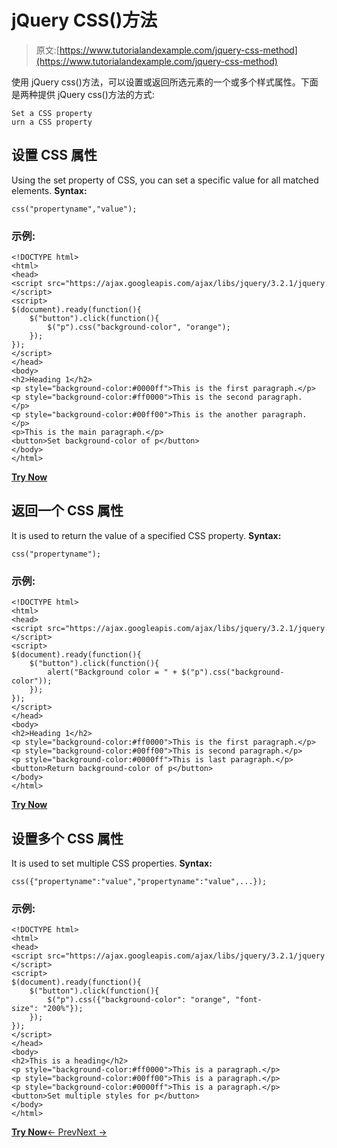 # jQuery CSS()方法

> 原文:[https://www.tutorialandexample.com/jquery-css-method](https://www.tutorialandexample.com/jquery-css-method)

使用 jQuery css()方法，可以设置或返回所选元素的一个或多个样式属性。下面是两种提供 jQuery css()方法的方式:

```
Set a CSS property
urn a CSS property
```

## 设置 CSS 属性

Using the set property of CSS, you can set a specific value for all matched elements. **Syntax:**

```
css("propertyname","value");
```

### 示例:

```
<!DOCTYPE html>  
<html>  
<head>  
<script src="https://ajax.googleapis.com/ajax/libs/jquery/3.2.1/jquery.min.js"></script>  
<script>  
$(document).ready(function(){  
    $("button").click(function(){  
        $("p").css("background-color", "orange");  
    });  
});  
</script>  
</head>  
<body>  
<h2>Heading 1</h2>  
<p style="background-color:#0000ff">This is the first paragraph.</p>  
<p style="background-color:#ff0000">This is the second paragraph.</p>  
<p style="background-color:#00ff00">This is the another paragraph.</p>  
<p>This is the main paragraph.</p>  
<button>Set background-color of p</button>  
</body>  
</html>
```

**[Try Now](https://editor.tutorialandexample.com/web/test.jsp?filename=jquerycssmethod)**

## 返回一个 CSS 属性

It is used to return the value of a specified CSS property. **Syntax:**

```
css("propertyname");
```

### 示例:

```
<!DOCTYPE html>  
<html>  
<head>  
<script src="https://ajax.googleapis.com/ajax/libs/jquery/3.2.1/jquery.min.js"></script>  
<script>  
$(document).ready(function(){  
    $("button").click(function(){  
        alert("Background color = " + $("p").css("background-color"));  
    });  
});  
</script>  
</head>  
<body>  
<h2>Heading 1</h2>  
<p style="background-color:#ff0000">This is the first paragraph.</p>  
<p style="background-color:#00ff00">This is second paragraph.</p>  
<p style="background-color:#0000ff">This is last paragraph.</p>   
<button>Return background-color of p</button>    
</body>  
</html>
```

**[Try Now](https://editor.tutorialandexample.com/web/test.jsp?filename=jquerycssmethod1)**

## 设置多个 CSS 属性

It is used to set multiple CSS properties. **Syntax:**

```
css({"propertyname":"value","propertyname":"value",...});
```

### 示例:

```
<!DOCTYPE html>  
<html>  
<head>  
<script src="https://ajax.googleapis.com/ajax/libs/jquery/3.2.1/jquery.min.js"></script>  
<script>  
$(document).ready(function(){  
    $("button").click(function(){  
        $("p").css({"background-color": "orange", "font-size": "200%"});  
    });  
});  
</script>  
</head>  
<body>    
<h2>This is a heading</h2>  
<p style="background-color:#ff0000">This is a paragraph.</p>  
<p style="background-color:#00ff00">This is a paragraph.</p>  
<p style="background-color:#0000ff">This is a paragraph.</p>  
<button>Set multiple styles for p</button>  
</body>  
</html>
```

**[Try Now](https://editor.tutorialandexample.com/web/test.jsp?filename=jquerycssmethod2)**[← Prev](https://www.tutorialandexample.com/jquery-css-classes)[Next →](https://www.tutorialandexample.com/introduction-to-ajax)